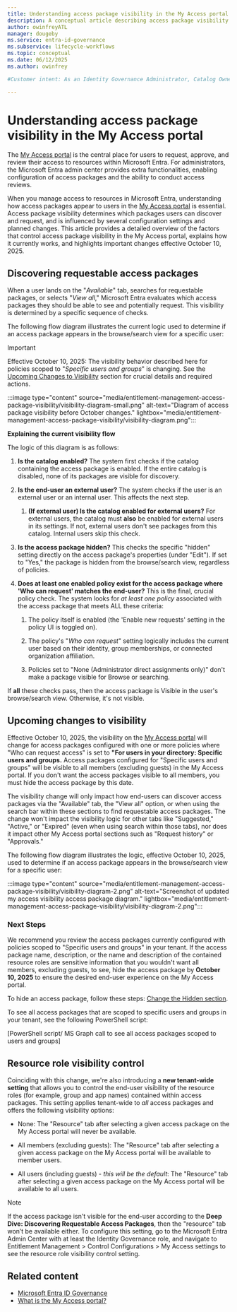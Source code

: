 ```yaml
---
title: Understanding access package visibility in the My Access portal
description: A conceptual article describing access package visibility in the My Access portal.
author: owinfreyATL
manager: dougeby
ms.service: entra-id-governance
ms.subservice: lifecycle-workflows
ms.topic: conceptual
ms.date: 06/12/2025
ms.author: owinfrey

#Customer intent: As an Identity Governance Administrator, Catalog Owner, or Access Package Manager, I want detailed information about which, and why, access packages are visible to users when discovering packages in the My Access portal.

---
```



# Understanding access package visibility in the My Access portal

The [My Access portal](https://myaccess.microsoft.com) is the central place for users to request, approve, and review their access to resources within Microsoft Entra. For administrators, the Microsoft Entra admin center provides extra functionalities, enabling configuration of access packages and the ability to conduct access reviews.

When you manage access to resources in Microsoft Entra, understanding how access packages appear to users in the [My Access portal](https://myaccess.microsoft.com) is essential. Access package visibility determines which packages users can discover and request, and is influenced by several configuration settings and planned changes. This article provides a detailed overview of the factors that control access package visibility in the My Access portal, explains how it currently works, and highlights important changes effective October 10, 2025. 

## Discovering requestable access packages

When a user lands on the "*Available*" tab, searches for requestable packages, or selects "*View all*," Microsoft Entra evaluates which access packages they should be able to see and potentially request. This visibility is determined by a specific sequence of checks.

The following flow diagram illustrates the current logic used to determine if an access package appears in the browse/search view for a specific user:

> [!IMPORTANT]
> Effective October 10, 2025: The visibility behavior described here for policies scoped to "*Specific users and groups*" is changing. See the [Upcoming Changes to Visibility](entitlement-management-access-package-visibility.md#upcoming-changes-to-visibility) section for crucial details and required actions.

:::image type="content" source="media/entitlement-management-access-package-visibility/visibility-diagram-small.png" alt-text="Diagram of access package visibility before October changes." lightbox="media/entitlement-management-access-package-visibility/visibility-diagram.png":::

**Explaining the current visibility flow**

The logic of this diagram is as follows:

1.  **Is the catalog enabled?** The system first checks if the catalog containing the access package is enabled. If the entire catalog is disabled, none of its packages are visible for discovery.

1.  **Is the end-user an external user?** The system checks if the user is an external user or an internal user. This affects the next step.

    1.  **(If external user) Is the catalog enabled for external users?** For external users, the catalog must **also** be enabled for external users in its settings. If not, external users don't see packages from this catalog. Internal users skip this check.

1.  **Is the access package hidden?** This checks the specific "hidden" setting directly on the access package's properties (under "Edit"). If set to "Yes," the package is hidden from the browse/search view, regardless of policies.

1.  **Does at least one enabled policy exist for the access package where 'Who can request' matches the end-user?** This is the final, crucial policy check. The system looks for *at least one policy* associated with the access package that meets ALL these criteria:
    1.  The policy itself is enabled (the 'Enable new requests' setting in the policy UI is toggled on).

    1.  The policy's "*Who can request*" setting logically includes the current user based on their identity, group memberships, or connected organization affiliation.

    1.  Policies set to "None (Administrator direct assignments only)" don't make a package visible for Browse or searching.

If **all** these checks pass, then the access package is Visible in the user's browse/search view. Otherwise, it's not visible.

## Upcoming changes to visibility

Effective October 10, 2025, the visibility on the [My Access portal](https://myaccess.microsoft.com) will change for access packages configured with one or more policies where "Who can request access" is set to **"For users in your directory: Specific users and groups.** Access packages configured for "Specific users and groups" will be visible to all members (excluding guests) in the My Access portal. If you don't want the access packages visible to all members, you must hide the access package by this date.

The visibility change will only impact how end-users can discover access packages via the "Available" tab, the "View all" option, or when using the search bar within these sections to find requestable access packages. The change won't impact the visibility logic for other tabs like "Suggested," "Active," or "Expired" (even when using search within those tabs), nor does it impact other My Access portal sections such as "Request history" or "Approvals."

The following flow diagram illustrates the logic, effective October 10, 2025, used to determine if an access package appears in the browse/search view for a specific user:

:::image type="content" source="media/entitlement-management-access-package-visibility/visibility-diagram-2.png" alt-text="Screenshot of updated my access visibility access package diagram." lightbox="media/entitlement-management-access-package-visibility/visibility-diagram-2.png":::


### Next Steps

We recommend you review the access packages currently configured with policies scoped to "Specific users and groups" in your tenant. If the access package name, description, or the name and description of the contained resource roles are sensitive information that you wouldn't want all members, excluding guests, to see, hide the access package by **October 10, 2025** to ensure the desired end-user experience on the My Access portal.

To hide an access package, follow these steps: [Change the Hidden section](entitlement-management-access-package-edit.md#change-the-hidden-setting).

To see all access packages that are scoped to specific users and groups in your tenant, see the following PowerShell script:

<span class="mark">\[PowerShell script/ MS Graph call to see all access
packages scoped to users and groups\]</span>

## Resource role visibility control

Coinciding with this change, we're also introducing a **new tenant-wide setting** that allows you to control the end-user visibility of the resource roles (for example, group and app names) contained within access packages. This setting applies tenant-wide to *all* access packages and offers the following visibility options:

- None: The "Resource" tab after selecting a given access package on the My Access portal will never be available.

- All members (excluding guests): The "Resource" tab after selecting a given access package on the My Access portal will be available to member users.

- All users (including guests) - *this will be the default*: The "Resource" tab after selecting a given access package on the My Access portal will be available to all users.


> [!NOTE]
> If the access package isn't visible for the end-user according to the **Deep Dive: Discovering Requestable Access Packages**, then the "resource" tab won’t be available either. To configure this setting, go to the Microsoft Entra Admin Center with at least the Identity Governance role, and navigate to Entitlement Management > Control Configurations > My Access settings to see the resource role visibility control setting.

## Related content

- [Microsoft Entra ID Governance](identity-governance-overview.md)
- [What is the My Access portal?](my-access-portal-overview.md)

